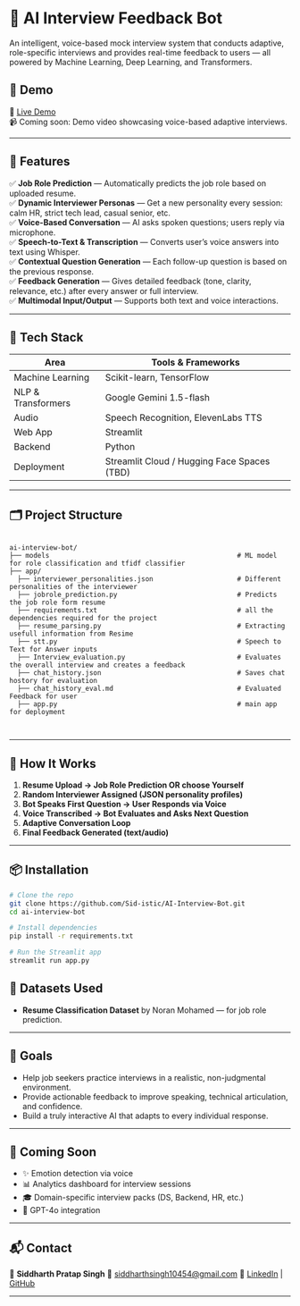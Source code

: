# 🧠 AI Interview Feedback Bot

An intelligent, voice-based mock interview system that conducts adaptive, role-specific interviews and provides real-time feedback to users — all powered by Machine Learning, Deep Learning, and Transformers.

## 🚀 Demo
🔗 [Live Demo ](https://ai-interview-bot-sid.streamlit.app/)  
📹 Coming soon: Demo video showcasing voice-based adaptive interviews.

---

## 📌 Features

✅ **Job Role Prediction** — Automatically predicts the job role based on uploaded resume.  
✅ **Dynamic Interviewer Personas** — Get a new personality every session: calm HR, strict tech lead, casual senior, etc.  
✅ **Voice-Based Conversation** — AI asks spoken questions; users reply via microphone.  
✅ **Speech-to-Text & Transcription** — Converts user’s voice answers into text using Whisper.  
✅ **Contextual Question Generation** — Each follow-up question is based on the previous response.  
✅ **Feedback Generation** — Gives detailed feedback (tone, clarity, relevance, etc.) after every answer or full interview.  
✅ **Multimodal Input/Output** — Supports both text and voice interactions.

---

## 🧰 Tech Stack

| Area | Tools & Frameworks |
|------|--------------------|
| Machine Learning | Scikit-learn, TensorFlow |
| NLP & Transformers | Google Gemini 1.5-flash |
| Audio | Speech Recognition, ElevenLabs TTS |
| Web App | Streamlit |
| Backend | Python |
| Deployment | Streamlit Cloud / Hugging Face Spaces (TBD) |

---

## 🗂️ Project Structure

```

ai-interview-bot/
├── models                                               # ML model for role classification and tfidf classifier
├── app/
  ├── interviewer_personalities.json                     # Different personalities of the interviewer 
  ├── jobrole_prediction.py                              # Predicts the job role form resume
  ├── requirements.txt                                   # all the dependencies required for the project
  ├── resume_parsing.py                                  # Extracting usefull information from Resime
  ├── stt.py                                             # Speech to Text for Answer inputs
  ├── Interview_evaluation.py                            # Evaluates the overall interview and creates a feedback
  ├── chat_history.json                                  # Saves chat hostory for evaluation
  ├── chat_history_eval.md                               # Evaluated Feedback for user
  ├── app.py                                             # main app for deployment
         


```

---

## 📄 How It Works

1. **Resume Upload → Job Role Prediction OR choose Yourself**
2. **Random Interviewer Assigned (JSON personality profiles)**
3. **Bot Speaks First Question → User Responds via Voice**
4. **Voice Transcribed → Bot Evaluates and Asks Next Question**
5. **Adaptive Conversation Loop**
6. **Final Feedback Generated (text/audio)**

---

## 📦 Installation

```bash
# Clone the repo
git clone https://github.com/Sid-istic/AI-Interview-Bot.git
cd ai-interview-bot

# Install dependencies
pip install -r requirements.txt

# Run the Streamlit app
streamlit run app.py
```

## 🧪 Datasets Used

* **Resume Classification Dataset** by Noran Mohamed — for job role prediction.

---

## 🎯 Goals

* Help job seekers practice interviews in a realistic, non-judgmental environment.
* Provide actionable feedback to improve speaking, technical articulation, and confidence.
* Build a truly interactive AI that adapts to every individual response.

---

## 🔮 Coming Soon

* ✨ Emotion detection via voice
* 📊 Analytics dashboard for interview sessions
* 🎓 Domain-specific interview packs (DS, Backend, HR, etc.)
* 🧠 GPT-4o integration

---


## 📬 Contact

👤 **Siddharth Pratap Singh**
📧 [siddharthsingh10454@gmail.com](mailto:siddharthsingh10454@gmail.com)
🔗 [LinkedIn](https://www.linkedin.com/in/siddharth-pratap-singh-5b12ba203/) | [GitHub](https://github.com/Sid-istic)

---


